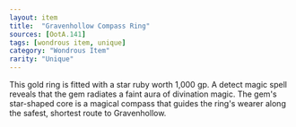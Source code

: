 ```yaml
---
layout: item
title:  "Gravenhollow Compass Ring"
sources: [OotA.141]
tags: [wondrous item, unique]
category: "Wondrous Item"
rarity: "Unique"
---
```


This gold ring is fitted with a star ruby worth 1,000 gp. A detect magic spell reveals that the gem radiates a faint aura of divination magic. The gem's star-shaped core is a magical compass that guides the ring's wearer along the safest, shortest route to Gravenhollow.